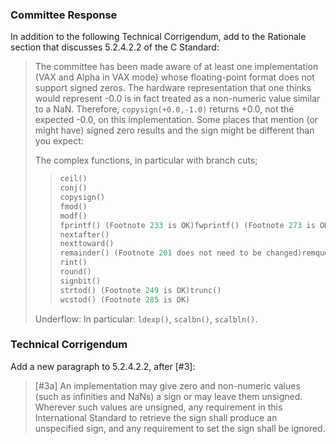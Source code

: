 ### Committee Response

In addition to the following Technical Corrigendum, add to the Rationale section
that discusses 5.2.4.2.2 of the C Standard:

> The committee has been made aware of at least one implementation (VAX and Alpha
> in VAX mode) whose floating-point format does not support signed zeros. The
> hardware representation that one thinks would represent -0.0 is in fact treated
> as a non-numeric value similar to a NaN. Therefore, `copysign(+0.0,-1.0)`
> returns \+0.0, not the expected -0.0, on this implementation. Some places that
> mention (or might have) signed zero results and the sign might be different than
> you expect:
>
> The complex functions, in particular with branch cuts;
>
> > ```c
> > ceil()
> > conj()
> > copysign()
> > fmod()
> > modf()
> > fprintf() (Footnote 233 is OK)fwprintf() (Footnote 273 is OK)nearbyint()
> > nextafter()
> > nexttoward()
> > remainder() (Footnote 201 does not need to be changed)remquo()
> > rint()
> > round()
> > signbit()
> > strtod() (Footnote 249 is OK)trunc()
> > wcstod() (Footnote 285 is OK)
> > ```
>
> Underflow: In particular: `ldexp()`, `scalbn()`, `scalbln()`.

### Technical Corrigendum

Add a new paragraph to 5.2.4.2.2, after \[#3]:

> \[#3a] An implementation may give zero and non-numeric values (such as
> infinities and NaNs) a sign or may leave them unsigned. Wherever such values are
> unsigned, any requirement in this International Standard to retrieve the sign
> shall produce an unspecified sign, and any requirement to set the sign shall be
> ignored.
